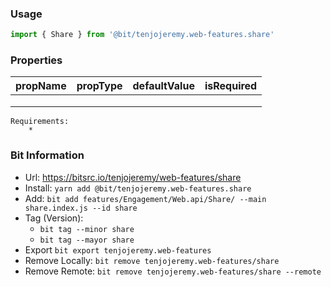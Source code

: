 ### Usage

```js
import { Share } from '@bit/tenjojeremy.web-features.share'
```

### Properties

| **propName** | **propType** | **defaultValue** | **isRequired** |
| ------------ | ------------ | ---------------- | -------------- |
|              |              |                  |                |
|              |              |                  |                |
|              |              |                  |                |

```
Requirements:
    *
```

### Bit Information

- Url: https://bitsrc.io/tenjojeremy/web-features/share
- Install: `yarn add @bit/tenjojeremy.web-features.share`
- Add: `bit add features/Engagement/Web.api/Share/ --main share.index.js --id share`
- Tag (Version):
  - `bit tag --minor share`
  - `bit tag --mayor share`
- Export `bit export tenjojeremy.web-features`
- Remove Locally: `bit remove tenjojeremy.web-features/share`
- Remove Remote: `bit remove tenjojeremy.web-features/share --remote`
